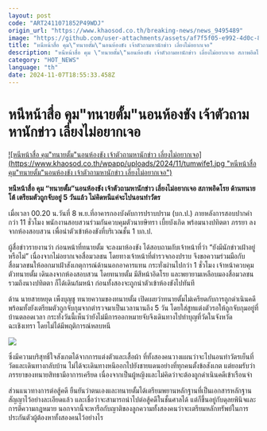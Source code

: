 ```yaml
---
layout: post
code: "ART2411071852P49WDJ"
origin_url: "https://www.khaosod.co.th/breaking-news/news_9495489"
image: "https://github.com/user-attachments/assets/af7f5f05-e992-4d0c-8153-b62291ac9285"
title: "หนีหน้าสื่อ คุม\"ทนายตั้ม\"นอนห้องขัง เจ้าตัวถามหานักข่าว เลี่ยงไม่อยากเจอ"
description: "หนีหน้าสื่อ คุม \"ทนายตั้ม\"นอนห้องขัง เจ้าตัวถามหานักข่าว เลี่ยงไม่อยากเจอ สภาพอิดโรย ด้านทนายโต้ เตรียมตัวถูกจับอยู่ 5 วันแล้ว ไม่คิดหนีแค่จะไปนอนทำวัตร "
category: "HOT_NEWS"
language: "th"
date: 2024-11-07T18:55:33.458Z
---
```


# หนีหน้าสื่อ คุม"ทนายตั้ม"นอนห้องขัง เจ้าตัวถามหานักข่าว เลี่ยงไม่อยากเจอ

[![หนีหน้าสื่อ คุม"ทนายตั้ม"นอนห้องขัง เจ้าตัวถามหานักข่าว เลี่ยงไม่อยากเจอ](https://www.khaosod.co.th/wpapp/uploads/2024/11/tumwife1.jpg "หนีหน้าสื่อ คุม"ทนายตั้ม"นอนห้องขัง เจ้าตัวถามหานักข่าว เลี่ยงไม่อยากเจอ")](https://www.khaosod.co.th/wpapp/uploads/2024/11/tumwife1.jpg)

**หนีหน้าสื่อ คุม “ทนายตั้ม”นอนห้องขัง เจ้าตัวถามหานักข่าว เลี่ยงไม่อยากเจอ สภาพอิดโรย ด้านทนายโต้ เตรียมตัวถูกจับอยู่ 5 วันแล้ว ไม่คิดหนีแค่จะไปนอนทำวัตร**

เมื่อเวลา 00.20 น.วันที่ 8 พ.ย.ที่อาคารกองบังคับการปราบปราม (บก.ป.) ภายหลังการสอบปากคำกว่า 11 ชั่วโมง พนักงานสอบสวนร่วมกันควบคุมตัวนายษิทรา เบี้ยบังเกิด พร้อมนางปทิตตา ภรรยา ลงจากห้องสอบสวน เพื่อนำตัวเข้าห้องขังที่บริเวณชั้น 1 บก.ป.

ผู้สื่อข่าวรายงานว่า ก่อนหน้าที่ทนายตั้ม จะลงมาห้องขัง ได้สอบถามกับเจ้าหน้าที่ว่า “ยังมีนักข่าวเฝ้าอยู่หรือไม่” เนื่องจากไม่อยากเจอสื่อมวลชน โดยทางเจ้าหน้าที่ตำรวจกองปราบ จึงขอความร่วมมือกับสื่อมวลชนให้ออกมาเฝ้าสังเกตุการณ์ด้านนอกอาคารแทน กระทั่งผ่านไปกว่า 1 ชั่วโมง เจ้าหน้าควบคุมตัวทนายตั้ม เดินลงจากห้องสอบสวน โดยทนายตั้ม มีสีหน้าอิดโรย และพยายามเหลือบมองสื่อมวลชน รวมถึงนางปทิตตา ก็ได้เดินก้มหน้า ก่อนทั้งสองจะถูกนำตัวเข้าห้องขังไปทันที

ด้าน นายสายหยุด เพ็งบุญชู ทนายความของทนายตั้ม เปิดเผยว่าทนายตั้มไม่เครียดกับการถูกดำเนินคดี พร้อมทั้งยังเตรียมตัวถูกจับกุมจากตำรวจมาเป็นเวลานานถึง 5 วัน โดยใส่สูทแต่งตัวรอให้ถูกจับกุมอยู่ที่บ้านตลอดเวลา กระทั่งวันนี้เห็นว่ายังไม่มีการออกหมายจับจึงเดินทางไปทำบุญที่วัดในจังหวัดฉะเชิงเทรา โดยไม่ได้มีพฤติการณ์หลบหนี

![](https://www.khaosod.co.th/wpapp/uploads/2024/11/1162203-696x392.jpg)

ซึ่งมีความบริสุทธิ์ใจสังเกตได้จากการแต่งตัวและเสื้อผ้า ที่ทั้งสองคนวางแผนว่าจะไปนอนทำวัตรเย็นที่วัดและเดินทางกลับบ้าน ไม่ได้จะเดินทางหนีออกไปยังชายแดนอย่างที่ทุกคนตั้งข้อสังเกต แต่ยอมรับว่าภรรยาของทนายสิทธามีอาการเครียด เนื่องจากเป็นผู้หญิงและไม่คิดว่าจะต้องถูกดำเนินคดีเข้าเรือนจำ

ส่วนแนวทางการต่อสู้คดี ยืนยันว่าตนเองและทนายตั้มได้เตรียมพยานหลักฐานที่เป็นเอกสารหลักฐานสัญญาไว้อย่างละเอียดแล้ว และเชื่อว่าจะสามารถนำไปต่อสู้คดีในชั้นศาลได้ แต่ก็ขึ้นอยู่กับดุลยพินิจและการตีความกฎหมาย นอกจากนี้จะหารือกับญาติของลูกความทั้งสองคนว่าจะเตรียมหลักทรัพย์ในการประกันตัวผู้ต้องหาทั้งสองคนไว้อย่างไร